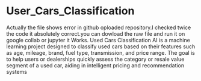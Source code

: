 # User_Cars_Classification
Actually the file shows error in github oploaded repository.I checked twice the code it absolutely correct.you can dowload the raw file and run it on google collab or jupyter it Works.
Used Cars Classification AI is a machine learning project designed to classify used cars based on their features such as age, mileage, brand, fuel type, transmission, and price range. The goal is to help users or dealerships quickly assess the category or resale value segment of a used car, aiding in intelligent pricing and recommendation systems
